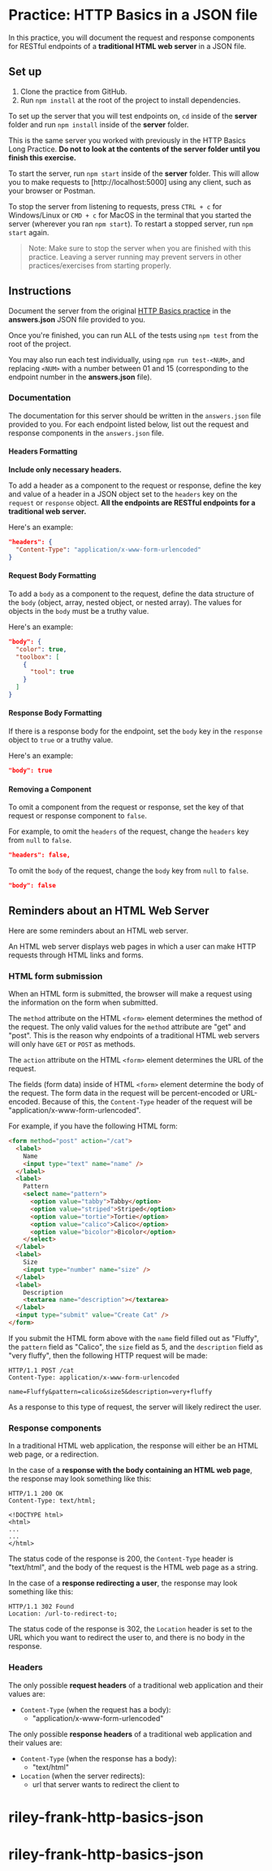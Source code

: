 # Practice: HTTP Basics in a JSON file

In this practice, you will document the request and response components for
RESTful endpoints of a **traditional HTML web server** in a JSON file.

## Set up

1. Clone the practice from GitHub.
2. Run `npm install` at the root of the project to install dependencies.

To set up the server that you will test endpoints on, `cd` inside of the
**server** folder and run `npm install` inside of the **server** folder.

This is the same server you worked with previously in the HTTP Basics Long
Practice. **Do not to look at the contents of the server folder until you finish
this exercise.**

To start the server, run `npm start` inside of the **server** folder. This will
allow you to make requests to [http://localhost:5000] using any client, such as
your browser or Postman.

To stop the server from listening to requests, press `CTRL + c` for
Windows/Linux or `CMD + c` for MacOS in the terminal that you started the server
(wherever you ran `npm start`). To restart a stopped server, run `npm start`
again.

> Note: Make sure to stop the server when you are finished with this practice.
> Leaving a server running may prevent servers in other practices/exercises
> from starting properly.

## Instructions

Document the server from the original [HTTP Basics practice] in the
__answers.json__ JSON file provided to you.

Once you're finished, you can run ALL of the tests using `npm test` from the
root of the project.

You may also run each test individually, using `npm run test-<NUM>`, and
replacing `<NUM>` with a number between 01 and 15 (corresponding to the endpoint
number in the __answers.json__ file).

### Documentation

The documentation for this server should be written in the `answers.json` file
provided to you. For each endpoint listed below, list out the request and
response components in the `answers.json` file.

#### Headers Formatting

**Include only necessary headers.**

To add a header as a component to the request or response, define the key and
value of a header in a JSON object set to the `headers` key on the `request`
or `response` object. **All the endpoints are RESTful endpoints for a
traditional web server.**

Here's an example:

```json
"headers": {
  "Content-Type": "application/x-www-form-urlencoded"
}
```

#### Request Body Formatting

To add a `body` as a component to the request, define the data structure of the
`body` (object, array, nested object, or nested array). The values for objects
in the `body` must be a truthy value.

Here's an example:

```json
"body": {
  "color": true,
  "toolbox": [
    {
      "tool": true
    }
  ]
}
```

#### Response Body Formatting

If there is a response body for the endpoint, set the `body` key in the
`response` object to `true` or a truthy value.

Here's an example:

```json
"body": true
```

#### Removing a Component

To omit a component from the request or response, set the key of that request
or response component to `false`.

For example, to omit the `headers` of the request, change the `headers` key from
`null` to `false`.

```json
"headers": false,
```

To omit the `body` of the request, change the `body` key from `null` to `false`.

```json
"body": false
```

## Reminders about an HTML Web Server

Here are some reminders about an HTML web server.

An HTML web server displays web pages in which a user can make HTTP requests
through HTML links and forms.

### HTML form submission

When an HTML form is submitted, the browser will make a request using the
information on the form when submitted.

The `method` attribute on the HTML `<form>` element determines the method of the
request. The only valid values for the `method` attribute are "get" and "post".
This is the reason why endpoints of a traditional HTML web servers will only
have `GET` or `POST` as methods.

The `action` attribute on the HTML `<form>` element determines the URL of the
request.

The fields (form data) inside of HTML `<form>` element determine the body of the
request. The form data in the request will be percent-encoded or URL-encoded.
Because of this, the `Content-Type` header of the request will be
"application/x-www-form-urlencoded".

For example, if you have the following HTML form:

```html
<form method="post" action="/cat">
  <label>
    Name
    <input type="text" name="name" />
  </label>
  <label>
    Pattern
    <select name="pattern">
      <option value="tabby">Tabby</option>
      <option value="striped">Striped</option>
      <option value="tortie">Tortie</option>
      <option value="calico">Calico</option>
      <option value="bicolor">Bicolor</option>
    </select>
  </label>
  <label>
    Size
    <input type="number" name="size" />
  </label>
  <label>
    Description
    <textarea name="description"></textarea>
  </label>
  <input type="submit" value="Create Cat" />
</form>
```

If you submit the HTML form above with the `name` field filled out as "Fluffy",
the `pattern` field as "Calico", the `size` field as 5, and the `description`
field as "very fluffy", then the following HTTP request will be made:

```plaintext
HTTP/1.1 POST /cat
Content-Type: application/x-www-form-urlencoded

name=Fluffy&pattern=calico&size5&description=very+fluffy
```

As a response to this type of request, the server will likely redirect the user.

### Response components

In a traditional HTML web application, the response will either be an HTML web
page, or a redirection.

In the case of a **response with the body containing an HTML web page**, the
response may look something like this:

```plaintext
HTTP/1.1 200 OK
Content-Type: text/html;

<!DOCTYPE html>
<html>
...
...
</html>
```

The status code of the response is 200, the `Content-Type` header is
"text/html", and the body of the request is the HTML web page as a string.

In the case of a **response redirecting a user**, the response may look
something like this:

```plaintext
HTTP/1.1 302 Found
Location: /url-to-redirect-to;
```

The status code of the response is 302, the `Location` header is set to the URL
which you want to redirect the user to, and there is no body in the response.

### Headers

The only possible **request headers** of a traditional web application and their
values are:

- `Content-Type` (when the request has a body):
  - "application/x-www-form-urlencoded"

The only possible **response headers** of a traditional web application and
their values are:

- `Content-Type` (when the response has a body):
  - "text/html"
- `Location` (when the server redirects):
  - url that server wants to redirect the client to

[HTTP Basics practice]: https://github.com/appacademy/practice-for-week-08-http-basics-long-practice
# riley-frank-http-basics-json
# riley-frank-http-basics-json
